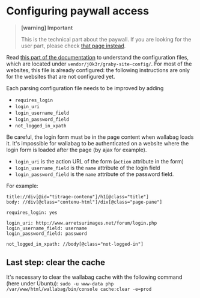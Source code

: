 # Configuring paywall access

> **[warning] Important**
>
> This is the technical part about the paywall. If you are looking for the user part, please check [that page instead](../user/articles/restricted.md).

Read [this part of the documentation](../user/errors_during_fetching.md) to understand the configuration files, which are located under `vendor/j0k3r/graby-site-config/`. For most of the websites, this file is already configured: the following instructions are only for the websites that are not configured yet.

Each parsing configuration file needs to be improved by adding
* `requires_login`
* `login_uri`
* `login_username_field`
* `login_password_field`
* `not_logged_in_xpath`

Be careful, the login form must be in the page content when wallabag loads it. It's impossible for wallabag to be authenticated on a website where the login form is loaded after the page (by ajax for example).

* `login_uri` is the action URL of the form (`action` attribute in the form)
* `login_username_field` is the `name` attribute of the login field
* `login_password_field` is the `name` attribute of the password field.

For example:

```xpath
title://div[@id="titrage-contenu"]/h1[@class="title"]
body: //div[@class="contenu-html"]/div[@class="page-pane"]

requires_login: yes

login_uri: http://www.arretsurimages.net/forum/login.php
login_username_field: username
login_password_field: password

not_logged_in_xpath: //body[@class="not-logged-in"]
```

## Last step: clear the cache

It's necessary to clear the wallabag cache with the following command (here under Ubuntu): `sudo -u www-data php /var/www/html/wallabag/bin/console cache:clear -e=prod`
